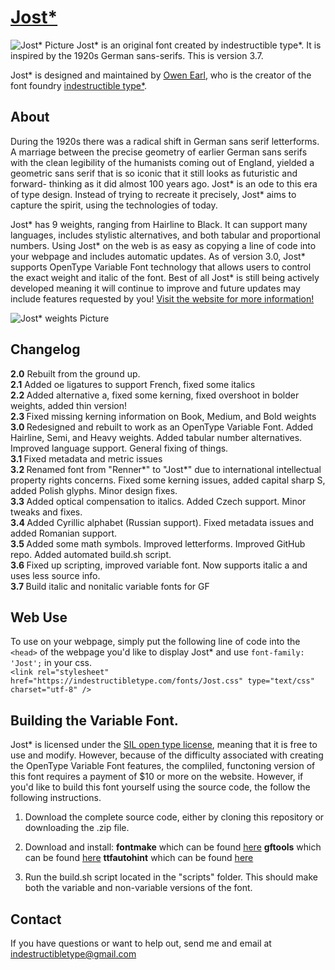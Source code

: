 [Jost*](http://indestructible-type.github.io/Jost.html)
========
![Jost* Picture](https://indestructibletype.com/assets/Jost-h.svg)
Jost* is an original font created by indestructible type*. It is inspired by
the 1920s German sans-serifs. This is version 3.7.

Jost* is designed and maintained by [Owen Earl](https://ewonrael.github.io/), who is the creator of the font foundry [indestructible type*](http://indestructible-type.github.io).

About
-----
During the 1920s there was a radical shift in German sans serif letterforms. A marriage between the
precise geometry of earlier German sans serifs with the clean legibility of the humanists coming out of
England, yielded a geometric sans serif that is so iconic that it still looks as futuristic and forward-
thinking as it did almost 100 years ago. Jost* is an ode to this era of type design. Instead of trying to
recreate it precisely, Jost* aims to capture the spirit, using the technologies of today.

Jost* has 9 weights, ranging from Hairline to Black. It can support many languages, includes stylistic
alternatives, and both tabular and proportional numbers. Using Jost* on the web is as easy as copying a
line of code into your webpage and includes automatic updates. As of version 3.0, Jost* supports OpenType
Variable Font technology that allows users to control the exact weight and italic of the font. Best of all
Jost* is still being actively developed meaning it will continue to improve and future updates may include
features requested by you! [Visit the website for more information!](http://indestructibletype.com/Jost)

![Jost* weights Picture](https://indestructibletype.com/Jost/weight.svg)

Changelog
---------
<b>2.0</b>
Rebuilt from the ground up.<br>
<b>2.1</b>
Added oe ligatures to support French, fixed some italics<br>
<b>2.2 </b>
Added alternative a, fixed some kerning, fixed overshoot in bolder weights, added thin version!<br>
<b>2.3 </b>
Fixed missing kerning information on Book, Medium, and Bold weights<br>
<b>3.0 </b>
Redesigned and rebuilt to work as an OpenType Variable Font. Added Hairline, Semi, and Heavy weights. Added tabular number alternatives. Improved language support. General fixing of things.<br>
<b>3.1 </b>
Fixed metadata and metric issues<br>
<b>3.2 </b>
Renamed font from "Renner\*" to "Jost\*" due to international intellectual property rights concerns. Fixed some kerning issues, added capital sharp S, added Polish glyphs. Minor design fixes.<br>
<b>3.3 </b>
Added optical compensation to italics. Added Czech support. Minor tweaks and fixes.<br>
<b>3.4 </b>
Added Cyrillic alphabet (Russian support). Fixed metadata issues and added Romanian support.<br>
<b>3.5 </b>
Added some math symbols. Improved letterforms. Improved GitHub repo. Added automated build.sh script.<br>
<b>3.6 </b>
Fixed up scripting, improved variable font. Now supports italic a and uses less source info.<br>
<b>3.7 </b>
Build italic and nonitalic variable fonts for GF

Web Use
-------
To use on your webpage, simply put the following line of code into the `<head>` of the webpage you'd like to display Jost* and use `font-family: 'Jost';` in your css.<br>
`<link rel="stylesheet" href="https://indestructibletype.com/fonts/Jost.css" type="text/css" charset="utf-8" />`

Building the Variable Font.
---------------------------
Jost* is licensed under the [SIL open type license](http://scripts.sil.org/cms/scripts/page.php?site_id=nrsi&id=OFL), meaning that it is free to use and modify. However, because of the difficulty
associated with creating the OpenType Variable Font features, the compliled, functoning version of this font
requires a payment of $10 or more on the website. However, if you'd like to build this font yourself using
the source code, the follow the following instructions.

1. Download the complete source code, either by cloning this repository or downloading the .zip file.

2. Download and install:
**fontmake** which can be found [here](https://github.com/googlei18n/fontmake)
**gftools** which can be found [here](https://github.com/googlefonts/gftools)
**ttfautohint** which can be found [here](https://www.freetype.org/ttfautohint/)

3. Run the build.sh script located in the "scripts" folder. This should make both the variable and non-variable versions of the font.

Contact
-------
If you have questions or want to help out, send me and email at indestructibletype@gmail.com
